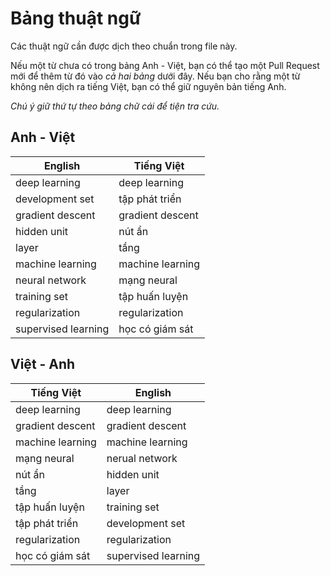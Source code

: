 # Bảng thuật ngữ

Các thuật ngữ cần được dịch theo chuẩn trong file này.

Nếu một từ chưa có trong bảng Anh - Việt, bạn có thể tạo một Pull Request mới để thêm từ đó vào _cả hai bảng_ dưới đây.
Nếu bạn cho rằng một từ không nên dịch ra tiếng Việt, bạn có thể giữ nguyên bản tiếng Anh.

*Chú ý giữ thứ tự theo bảng chữ cái để tiện tra cứu.*

## Anh - Việt

| English             | Tiếng Việt       |
| --------------------| ---------------- |
| deep learning       | deep learning
| development set     | tập phát triển   |
| gradient descent    | gradient descent |
| hidden unit         | nút ẩn           |
| layer               | tầng             |
| machine learning    | machine learning |
| neural network      | mạng neural      |
| training set        | tập huấn luyện   |
| regularization      | regularization   |
| supervised learning | học có giám sát  |



## Việt - Anh

| Tiếng Việt       | English             |
| ---------------- | ----------------    |
| deep learning    | deep learning
| gradient descent | gradient descent    |
| machine learning | machine learning    |
| mạng neural      | nerual network      |
| nút ẩn           | hidden unit         |
| tầng             | layer               |
| tập huấn luyện   | training set        |
| tập phát triển   | development set     |
| regularization   | regularization      |
| học có giám sát  | supervised learning |

